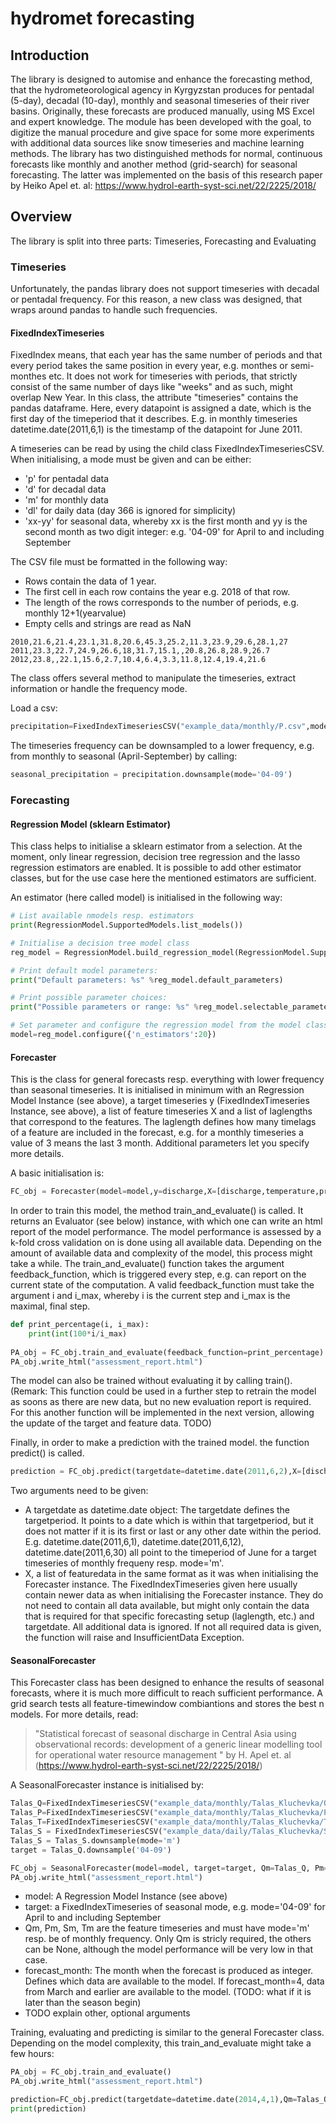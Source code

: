 ﻿
# hydromet forecasting

## Introduction

The library is designed to automise and enhance the forecasting method, that the hydrometeorological agency in Kyrgyzstan produces for pentadal (5-day), decadal (10-day), monthly and seasonal timeseries of their river basins. Originally, these forecasts are produced manually, using MS Excel and expert knowledge. The module has been developed with the goal, to digitize the manual procedure and give space for some more experiments with additional data sources like snow timeseries and machine learning methods.
The library has two distinguished methods for normal, continuous forecasts like monthly and another method (grid-search) for seasonal forecasting. The latter was implemented on the basis of this research paper by Heiko Apel et. al: https://www.hydrol-earth-syst-sci.net/22/2225/2018/

## Overview
The library is split into three parts: Timeseries, Forecasting and Evaluating
### Timeseries
 Unfortunately, the pandas library does not support timeseries with decadal or pentadal frequency. For this reason, a new class was designed, that wraps around pandas to handle such frequencies.
 
#### FixedIndexTimeseries
FixedIndex means, that each year has the same number of periods and that every period takes the same position in every year, e.g. monthes or semi-monthes etc. It does not work for timeseries with periods, that strictly consist of the same number of days like "weeks" and as such, might overlap New Year.
In this class, the attribute "timeseries" contains the pandas dataframe. Here, every datapoint is assigned a date, which is the first day of the timeperiod that it describes. E.g. in monthly timeseries datetime.date(2011,6,1) is the timestamp of the datapoint for June 2011.

A timeseries can be read by using the child class FixedIndexTimeseriesCSV. When initialising, a mode must be given and can be either:

* 'p' for pentadal data
* 'd' for decadal data
* 'm' for monthly data 
* 'dl' for daily data (day 366 is ignored for simplicity)
* 'xx-yy' for seasonal data, whereby xx is the first month and yy is the second month as two digit integer: e.g. '04-09' for April to and including September

The CSV file must be formatted in the following way:

* Rows contain the data of 1 year.
* The first cell in each row contains the year e.g. 2018 of that row. 
* The length of the rows corresponds to the number of periods, e.g. monthly 12+1(yearvalue)
* Empty cells and strings are read as NaN


~~~~ 
2010,21.6,21.4,23.1,31.8,20.6,45.3,25.2,11.3,23.9,29.6,28.1,27
2011,23.3,22.7,24.9,26.6,18,31.7,15.1,,20.8,26.8,28.9,26.7
2012,23.8,,22.1,15.6,2.7,10.4,6.4,3.3,11.8,12.4,19.4,21.6
~~~~

The class offers several method to manipulate the timeseries, extract information or handle the frequency mode. 

Load a csv:
```python
precipitation=FixedIndexTimeseriesCSV("example_data/monthly/P.csv",mode="m")
```

The timeseries frequency can be downsampled to a lower frequency, e.g. from monthly to seasonal (April-September) by calling:

```python
seasonal_precipitation = precipitation.downsample(mode='04-09')
```

### Forecasting

#### Regression Model (sklearn Estimator)

This class helps to initialise a sklearn estimator from a selection. At the moment, only linear regression, decision tree regression and the lasso regression estimators are enabled. It is possible to add other estimator classes, but for the use case here the mentioned estimators are sufficient.

An estimator (here called model) is initialised in the following way:

```python
# List available nmodels resp. estimators
print(RegressionModel.SupportedModels.list_models())

# Initialise a decision tree model class
reg_model = RegressionModel.build_regression_model(RegressionModel.SupportedModels(3))

# Print default model parameters:
print("Default parameters: %s" %reg_model.default_parameters)

# Print possible parameter choices:
print("Possible parameters or range: %s" %reg_model.selectable_parameters)

# Set parameter and configure the regression model from the model class
model=reg_model.configure({'n_estimators':20})  
```


#### Forecaster
This is the class for general forecasts resp. everything with lower frequency than seasonal timeseries. It is initialised in minimum with an Regression Model Instance (see above), a target timeseries y (FixedIndexTimeseries Instance, see above), a list of feature timeseries X and a list of laglengths that correspond to the features. The laglength defines how many timelags of a feature are included in the forecast, e.g. for a monthly timeseries a value of 3 means the last 3 month. Additional parameters let you specify more details.

A basic initialisation is:
```python
FC_obj = Forecaster(model=model,y=discharge,X=[discharge,temperature,precipitation],laglength=[3,3,3])
```

In order to train this model, the method train_and_evaluate() is called. It returns an Evaluator (see below) instance, with which one can write an html report of the model performance. The model performance is assessed by a k-fold cross validation on is done using all available data. Depending on the amount of available data and complexity of the model, this process might take a while. The train_and_evaluate() function takes the argument feedback_function, which is triggered every step, e.g. can report on the current state of the computation. A valid feedback_function must take the argument i and i_max, whereby i is the current step and i_max is the maximal, final step.
```python
def print_percentage(i, i_max):
    print(int(100*i/i_max)
    
PA_obj = FC_obj.train_and_evaluate(feedback_function=print_percentage)
PA_obj.write_html("assessment_report.html")
```

The model can also be trained without evaluating it by calling train().  (Remark: This function could be used in a further step to retrain the model as soons as there are new data, but no new evaluation report is required. For this another function will be implemented in the next version, allowing the update of the target and feature data. TODO)

Finally, in order to make a prediction with the trained model. the function predict() is called.

```python
prediction = FC_obj.predict(targetdate=datetime.date(2011,6,2),X=[discharge,temperature,precipitation])
```
 Two arguments need to be given:
 
* A targetdate as datetime.date object: The targetdate defines the targetperiod. It points to a date which is within that targetperiod, but it does not matter if it is its first or last or any other date within the period. E.g. datetime.date(2011,6,1), datetime.date(2011,6,12), datetime.date(2011,6,30) all point to the timeperiod of June for a target timeseries of monthly frequeny resp. mode='m'.
* X, a list of featuredata in the same format as it was when initialising the Forecaster instance. The FixedIndexTimeseries given here usually contain newer data as when initialising the Forecaster instance. They do not need to contain all data available, but might only contain the data that is required for that specific forecasting setup (laglength, etc.) and targetdate. All additional data is ignored. If not all required data is given, the function will raise and InsufficientData Exception.

#### SeasonalForecaster

This Forecaster class has been designed to enhance the results of seasonal forecasts, where it is much more difficult to reach sufficient performance. A grid search tests all feature-timewindow combiantions and stores the best n models. For more details, read:
>"Statistical forecast of seasonal discharge in Central Asia using observational records: development of a generic linear modelling tool for operational water resource management " by H. Apel et. al (https://www.hydrol-earth-syst-sci.net/22/2225/2018/)

A SeasonalForecaster instance is initialised by: 
```python
Talas_Q=FixedIndexTimeseriesCSV("example_data/monthly/Talas_Kluchevka/Q.csv",mode="m") #Discharge
Talas_P=FixedIndexTimeseriesCSV("example_data/monthly/Talas_Kluchevka/PREC_ERA.csv",mode="m") #Precipitation
Talas_T=FixedIndexTimeseriesCSV("example_data/monthly/Talas_Kluchevka/TEMP_ERA.csv",mode="m") #Temperature
Talas_S = FixedIndexTimeseriesCSV("example_data/daily/Talas_Kluchevka/SNOW.csv",mode="dl") #Snow Cover (daily)
Talas_S = Talas_S.downsample(mode='m')
target = Talas_Q.downsample('04-09')

FC_obj = SeasonalForecaster(model=model, target=target, Qm=Talas_Q, Pm=Talas_P, Sm=Talas_S, Tm=Talas_T, forecast_month=4)
PA_obj.write_html("assessment_report.html")

```

* model: A Regression Model Instance (see above)
* target: a FixedIndexTimeseries of seasonal mode, e.g. mode='04-09' for April to and including September
* Qm, Pm, Sm, Tm are the feature timeseries and must have mode='m' resp. be of monthly frequency. Only Qm is stricly required, the others can be None, although the model performance will be very low in that case.
* forecast_month: The month when the forecast is produced as integer. Defines which data are available to the model. If forecast_month=4, data from March and earlier are available to the model. (TODO: what if it is later than the season begin)
* TODO explain other, optional arguments


Training, evaluating and predicting is similar to the general Forecaster class. Depending on the model complexity, this train_and_evaluate might take a few hours:
```python
PA_obj = FC_obj.train_and_evaluate()
PA_obj.write_html("assessment_report.html")

prediction=FC_obj.predict(targetdate=datetime.date(2014,4,1),Qm=Talas_Q,Pm=Talas_P,Sm=Talas_S,Tm=Talas_T)
print(prediction)
```
